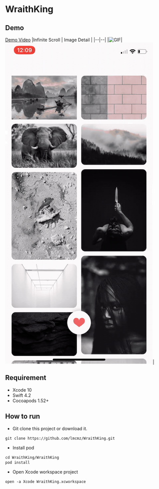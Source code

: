 # WraithKing
## Demo 
[Demo Video](https://youtu.be/W-xbcLVw3Zw)
|Infinite Scroll | Image Detail |
|--|--|
|![GIF](screenshots/1.gif)|![GIF](screenshots/2.gif)|

## Requirement
- Xcode 10
- Swift 4.2
- Cocoapods 1.52+

## How to run
* Git clone this project or download it.
```SHELL
git clone https://github.com/lmcmz/WraithKing.git
```
* Install pod
```SHELL
cd WraithKing/WraithKing
pod install
```
* Open Xcode workspace project
```SHELL
open -a Xcode WraithKing.xcworkspace
```
